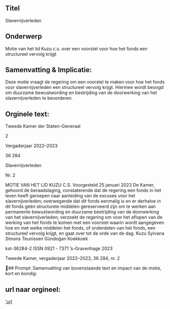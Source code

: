 ## Titel
Slavernijverleden
## Onderwerp
Motie van het lid Kuzu c.s. over een voorstel voor hoe het fonds een structureel vervolg krijgt 
## Samenvatting & Implicatie:

Deze motie vraagt de regering om een voorstel te maken voor hoe het fonds voor slavernijverleden een structureel vervolg krijgt. Hiermee wordt beoogd om duurzame bewustwording en bestrijding van de doorwerking van het slavernijverleden te bevorderen.
## Orginele text:


Tweede Kamer der Staten-Generaal

2

Vergaderjaar 2022–2023

36 284

Slavernijverleden

Nr. 2

MOTIE VAN HET LID KUZU C.S.
Voorgesteld 25 januari 2023
De Kamer,
gehoord de beraadslaging,
constaterende dat de regering een fonds in het leven heeft geroepen naar
aanleiding van de excuses voor het slavernijverleden;
overwegende dat dit fonds eenmalig is en er derhalve in dit fonds géén
structurele middelen gereserveerd zijn om te werken aan permanente
bewustwording en duurzame bestrijding van de doorwerking van het
slavernijverleden;
verzoekt de regering om voor het aflopen van de werking van het fonds te
komen met een voorstel waarin wordt aangegeven hoe en met welke
middelen het fonds, of onderdelen van het fonds, een structureel vervolg
krijgt,
en gaat over tot de orde van de dag.
Kuzu
Sylvana Simons
Teunissen
Gündoğan
Koekkoek

kst-36284-2
ISSN 0921 - 7371
’s-Gravenhage 2023

Tweede Kamer, vergaderjaar 2022–2023, 36 284, nr. 2

## Prompt:
Samenvatting van bovenstaande text en impact van de motie, kort en bondig:

## url naar orgineel:
['url](https://gegevensmagazijn.tweedekamer.nl/OData/v4/2.0/Document(182540b0-36cc-4470-b843-386d660b183e)/resource)
